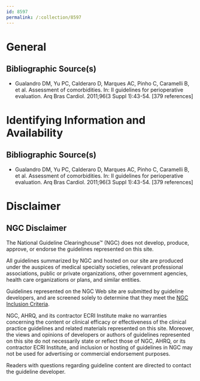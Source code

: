 ```yaml
---
id: 8597
permalink: /:collection/8597
---
```


# General

## Bibliographic Source(s)

- Gualandro DM, Yu PC, Calderaro D, Marques AC, Pinho C, Caramelli B, et al. Assessment of comorbidities. In: II guidelines for perioperative evaluation. Arq Bras Cardiol. 2011;96(3 Suppl 1):43-54. [379 references]

# Identifying Information and Availability

## Bibliographic Source(s)

- Gualandro DM, Yu PC, Calderaro D, Marques AC, Pinho C, Caramelli B, et al. Assessment of comorbidities. In: II guidelines for perioperative evaluation. Arq Bras Cardiol. 2011;96(3 Suppl 1):43-54. [379 references]

# Disclaimer

## NGC Disclaimer

The National Guideline Clearinghouse™ (NGC) does not develop, produce, approve, or endorse the guidelines represented on this site.

All guidelines summarized by NGC and hosted on our site are produced under the auspices of medical specialty societies, relevant professional associations, public or private organizations, other government agencies, health care organizations or plans, and similar entities.

Guidelines represented on the NGC Web site are submitted by guideline developers, and are screened solely to determine that they meet the [NGC Inclusion Criteria](/help-and-about/summaries/inclusion-criteria).

NGC, AHRQ, and its contractor ECRI Institute make no warranties concerning the content or clinical efficacy or effectiveness of the clinical practice guidelines and related materials represented on this site. Moreover, the views and opinions of developers or authors of guidelines represented on this site do not necessarily state or reflect those of NGC, AHRQ, or its contractor ECRI Institute, and inclusion or hosting of guidelines in NGC may not be used for advertising or commercial endorsement purposes.

Readers with questions regarding guideline content are directed to contact the guideline developer.

